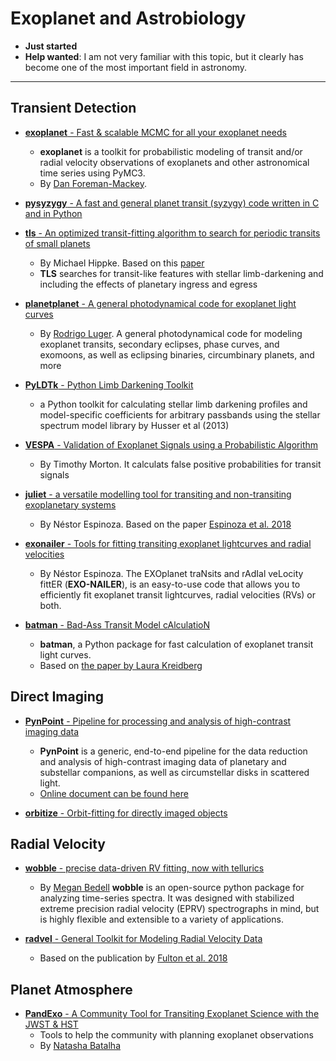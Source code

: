 # Exoplanet and Astrobiology

* **Just started**
* **Help wanted**: I am not very familiar with this topic, but it clearly has become one of the most important field in astronomy.

----

## Transient Detection

- [__exoplanet__ - Fast & scalable MCMC for all your exoplanet needs](https://github.com/dfm/exoplanet)
    * __exoplanet__ is a toolkit for probabilistic modeling of transit and/or radial velocity observations of exoplanets and other astronomical time series using PyMC3.
    * By [Dan Foreman-Mackey](https://dfm.io/).

- [__pysyzygy__ - A fast and general planet transit (syzygy) code written in C and in Python](https://github.com/rodluger/pysyzygy)

- [__tls__ - An optimized transit-fitting algorithm to search for periodic transits of small planets](https://github.com/hippke/tls)
    * By Michael Hippke. Based on this [paper](https://ui.adsabs.harvard.edu/abs/2019A%26A...623A..39H/abstract)
    * __TLS__ searches for transit-like features with stellar limb-darkening and including the effects of planetary ingress and egress

- [__planetplanet__ - A general photodynamical code for exoplanet light curves](https://github.com/rodluger/planetplanet)
    * By [Rodrigo Luger](https://rodluger.github.io/). A general photodynamical code for modeling exoplanet transits, secondary eclipses, phase curves, and exomoons, as well as eclipsing binaries, circumbinary planets, and more

- [__PyLDTk__ - Python Limb Darkening Toolkit](https://github.com/hpparvi/ldtk)
    * a Python toolkit for calculating stellar limb darkening profiles and model-specific coefficients for arbitrary passbands using the stellar spectrum model library by Husser et al (2013)

- [__VESPA__ - Validation of Exoplanet Signals using a Probabilistic Algorithm](https://github.com/timothydmorton/VESPA)
    * By Timothy Morton. It calculats false positive probabilities for transit signals

- [__juliet__ - a versatile modelling tool for transiting and non-transiting exoplanetary systems](https://github.com/nespinoza/juliet)
    * By Néstor Espinoza. Based on the paper [Espinoza et al. 2018](https://arxiv.org/abs/1812.08549)

- [__exonailer__ - Tools for fitting transiting exoplanet lightcurves and radial velocities](https://github.com/nespinoza/exonailer)
    * By Néstor Espinoza. The EXOplanet traNsits and rAdIal veLocity fittER (__EXO-NAILER__), is an easy-to-use code that allows you to efficiently fit exoplanet transit lightcurves, radial velocities (RVs) or both.

- [__batman__ - Bad-Ass Transit Model cAlculatioN](http://astro.uchicago.edu/~kreidberg/batman/)
    * __batman__, a Python package for fast calculation of exoplanet transit light curves.
    * Based on [the paper by Laura Kreidberg](https://arxiv.org/abs/1507.08285)

## Direct Imaging

- [__PynPoint__ - Pipeline for processing and analysis of high-contrast imaging data](https://github.com/PynPoint/PynPoint)
    * __PynPoint__ is a generic, end-to-end pipeline for the data reduction and analysis of high-contrast imaging data of planetary and substellar companions, as well as circumstellar disks in scattered light.
    * [Online document can be found here](https://pynpoint.readthedocs.io/en/latest/)

- [__orbitize__ - Orbit-fitting for directly imaged objects](https://github.com/sblunt/orbitize)

## Radial Velocity

- [__wobble__ - precise data-driven RV fitting, now with tellurics](https://github.com/megbedell/wobble)
    * By [Megan Bedell](https://bedell.space/) __wobble__ is an open-source python package for analyzing time-series spectra. It was designed with stabilized extreme precision radial velocity (EPRV) spectrographs in mind, but is highly flexible and extensible to a variety of applications.

- [__radvel__ - General Toolkit for Modeling Radial Velocity Data](https://github.com/California-Planet-Search/radvel)
    * Based on the publication by [Fulton et al. 2018](https://arxiv.org/abs/1801.01947)

## Planet Atmosphere

- [__PandExo__ - A Community Tool for Transiting Exoplanet Science with the JWST & HST](https://github.com/natashabatalha/PandExo)
    * Tools to help the community with planning exoplanet observations
    * By [Natasha Batalha](https://natashabatalha.github.io/)
